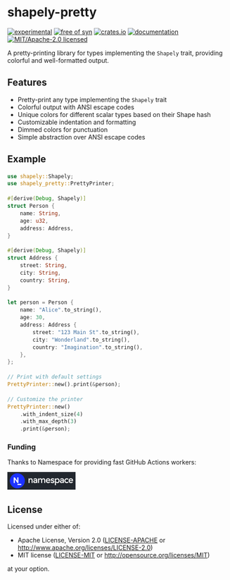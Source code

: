# shapely-pretty

[![experimental](https://img.shields.io/badge/status-highly%20experimental-orange)](https://github.com/shapely-rs/shapely)
[![free of syn](https://img.shields.io/badge/free%20of-syn-hotpink)](https://github.com/bearcove/free-of-syn)
[![crates.io](https://img.shields.io/crates/v/shapely-pretty.svg)](https://crates.io/crates/shapely-pretty)
[![documentation](https://docs.rs/shapely-pretty/badge.svg)](https://docs.rs/shapely-pretty)
[![MIT/Apache-2.0 licensed](https://img.shields.io/crates/l/shapely-pretty.svg)](./LICENSE)

A pretty-printing library for types implementing the `Shapely` trait, providing colorful and well-formatted output.

## Features

- Pretty-print any type implementing the `Shapely` trait
- Colorful output with ANSI escape codes
- Unique colors for different scalar types based on their Shape hash
- Customizable indentation and formatting
- Dimmed colors for punctuation
- Simple abstraction over ANSI escape codes

## Example

```rust
use shapely::Shapely;
use shapely_pretty::PrettyPrinter;

#[derive(Debug, Shapely)]
struct Person {
    name: String,
    age: u32,
    address: Address,
}

#[derive(Debug, Shapely)]
struct Address {
    street: String,
    city: String,
    country: String,
}

let person = Person {
    name: "Alice".to_string(),
    age: 30,
    address: Address {
        street: "123 Main St".to_string(),
        city: "Wonderland".to_string(),
        country: "Imagination".to_string(),
    },
};

// Print with default settings
PrettyPrinter::new().print(&person);

// Customize the printer
PrettyPrinter::new()
    .with_indent_size(4)
    .with_max_depth(3)
    .print(&person);
```

### Funding

Thanks to Namespace for providing fast GitHub Actions workers:

<a href="https://namespace.so"><img src="./static/namespace-d.svg" height="40"></a>

## License

Licensed under either of:

- Apache License, Version 2.0 ([LICENSE-APACHE](LICENSE-APACHE) or http://www.apache.org/licenses/LICENSE-2.0)
- MIT license ([LICENSE-MIT](LICENSE-MIT) or http://opensource.org/licenses/MIT)

at your option.
